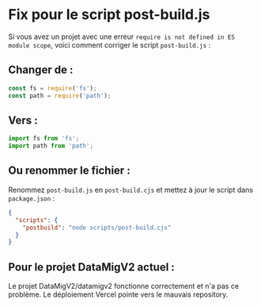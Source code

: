 # Fix pour le script post-build.js

Si vous avez un projet avec une erreur `require is not defined in ES module scope`, voici comment corriger le script `post-build.js` :

## Changer de :
```javascript
const fs = require('fs');
const path = require('path');
```

## Vers :
```javascript
import fs from 'fs';
import path from 'path';
```

## Ou renommer le fichier :
Renommez `post-build.js` en `post-build.cjs` et mettez à jour le script dans `package.json` :

```json
{
  "scripts": {
    "postbuild": "node scripts/post-build.cjs"
  }
}
```

## Pour le projet DataMigV2 actuel :
Le projet DataMigV2/datamigv2 fonctionne correctement et n'a pas ce problème. Le déploiement Vercel pointe vers le mauvais repository.
